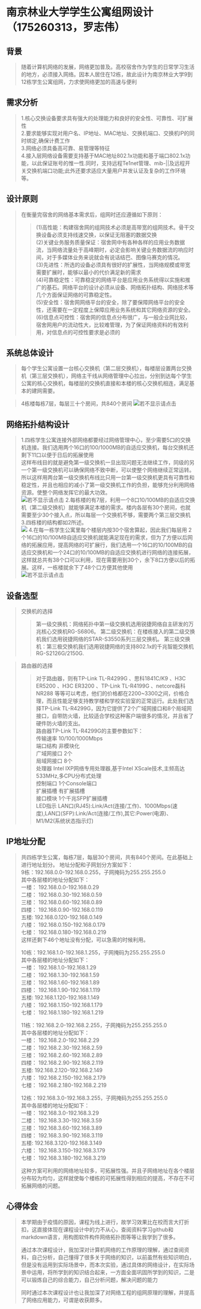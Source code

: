 # 南京林业大学学生公寓组网设计（175260313，罗志伟）
## 背景
> 随着计算机网络的发展，网络更加普及。高校宿舍作为学生的日常学习生活的地方，必须接入网络。因本人居住在12栋，故此设计为南京林业大学9到12栋学生公寓组网，力求使网络更加的高速与便利
## 需求分析
> 1.核心交换设备要求具有强大的处理能力和良好的安全性、可靠性、可扩展性  
> 2.要求能够实现对用户名、IP地址、MAC地址、交换机端口、交换机IP的同时绑定,确保计费工作  
> 3.网络必须具备高可靠、易管理等特征  
> 4.接入层网络设备需要支持基于MAC地址802.1x功能和基于端口802.1x功能，以此保证账号的惟一性.同时，支持远程Te1net管理、mib-||及远程开关交换机端口功能;此外还要求适应大量用户并发认证及复杂的工作环境等。
## 设计原则
> 在衡量完宿舍的网络基本需求后，组网时还应遵循如下原则：
>> (1)高性能：构建宿舍网的组网技术必须是高带宽的组网技术。骨干交换设备必须支持线速交换，以保证无阻塞的数据交换  
>> (2)关键业务服务质量保证：宿舍网中有各种各样的应用业务数据流，当网络流量处于高峰期时，必定会影响关键业务数据流的响应时间，对于多媒体业务来说就会有说话结巴、图像马赛克的情况。  
>> (3)先进性：所选的设备必须具有很好的扩展性，当网络规模或带宽需要扩展时，能够以最小的代价满足新的需求  
>> (4)可靠稳定性：可靠稳定的网络平台是应用业务系统得以实施和推广的基石。网络平台的设计必须从设备、网络拓扑结构、网络技术等几个方面保证网络的可靠稳定性。    
>> (5)安全性：宿舍网网络平台的安全，除了要保障网络平台的安全性，还需要在一定程度上保障应用业务系统和其它网络资源的安全。  
>> (6)信息点可控性：宿舍网的信息点分布很广，与一般企业网比较，宿舍网用户的流动性大，比较难管理，为了保证网络资料的有效利用，对信息点的可控性要求是必须的
## 系统总体设计
> 每个学生公寓设置一台核心交换机（第二层交换机），每楼层设置两台交换机（第三层交换机），网络主干线从网络管理中心拉出，分别到达每个学生公寓的核心交换机，每楼层的交换机直接和本楼的核心交换机相连，满足基本的建网需要。  

> 4栋楼每栋7层，每层三十个房间，共840个房间
![若不显示请点击](http://m.qpic.cn/psc?/V12gAyi52qwtQP/FuOlPseFkXy6zf1*h9xoNjZ6R29vd00e0jP6xLJ62tLhlES5N.vVcpG9vGBL5iMyd8JgLna5IUEjIxNkZRDihgv2Vgu00PM8obbWeib2yPw!/b&bo=IAN5AgAAAAARF3g!&rf=viewer_4)
## 网络拓扑结构设计
> 1.四栋学生公寓连接外部网络都要经过网络管理中心，至少需要5口的交换机连接。我们选用两个16口的100/1000MB的自适应交换机，每台交换机还剩下11口以便于日后的拓展使用  
> 这样布线目的就是避免第一级交换机一旦出现问题无法继续工作，同级的另一个第一级交换机可以确保网络不致中断，可以使整个网络继续正常运转。所以这样用两台第一级交换机布线比只用一台第一级交换机更具有可靠性和稳定性，并且也相应的减小了第一级交换机工作的负担，能够充分利用网络资源。使整个网络发挥它的最大功效。  
![若不显示请点击](http://m.qpic.cn/psc?/V12gAyi52qwtQP/FuOlPseFkXy6zf1*h9xoNuPfjypFnEP5*YL559rXsyJi7Grv1Oq453KQkvRo6KLNUn7eAh3GFi0EFZKv8O2RXASSEy6z7LPfVjdvDhtNOrQ!/b&bo=bAMtAgAAAAADF3I!&rf=viewer_4)
> 2.每栋楼的有7层，利用一个8口10/100MB的自适应交换机（第二级交换机）就能够满足本楼的需求。楼内各层有30个房间，也就需要至少30个接入点，所以每层一个交换机不够，需要两个第三层交换机  
> 3.四栋楼的结构都如2所述。  
![](http://m.qpic.cn/psc?/V12gAyi52qwtQP/FuOlPseFkXy6zf1*h9xoNnHVEvf5.X3NzQ.*ByvFAfmzGGlcxY9hM3JYIntCeAzhKEBRxsIfL*gIgNwPwt67Ss9Y9Tuq03ZYOW0N7cyKKcw!/b&bo=9AO1AgAAAAADJ0I!&rf=viewer_4)
> 4.在每一栋学生公寓里每个楼层内按30个宿舍算起，因此我们每层用 2 个16口的10/100MB自适应交换机就能满足现在的需求，但为了方便以后网络的拓展应用，提高网络的可扩展行，我们选用一个16口的10/100MB的自适应交换机和一个24口的10/100MB的自适应交换机进行网络的连接拓展，这样就总共有38个口可以利用，现在需要用到30个，余下8口方便以后的拓展。这样，一栋楼就余下了48个口方便其他使用  
![若不显示请点击](http://m.qpic.cn/psc?/V12gAyi52qwtQP/FuOlPseFkXy6zf1*h9xoNr5Tu*SgtWo6N*uWKo*sB.Bnz4qJrxnH0120CKR1y5AfY0typDKQ.qkbY8F70UaXTz3zVo.swiMEvwIniOGzFQA!/b&bo=tQKHAQAAAAADFwM!&rf=viewer_4)
## 设备选型
> 交换机的选择
>> 第一级交换机：网络拓扑中第一级交换机选用锐捷网络自主研发的万兆核心交换机RG-S6806。  第二级交换机：在楼栋接入的第二级交换机我们选用锐捷网络的STAR-S3550系列三层交换机。  第三级交换机：第三极交换机我们选用锐捷网络的支持802.1x的千兆智能交换机RG-S2126G/2150G.  

> 路由器的选择  
>> 对于路由器，则有TP-Link TL-R4299G 、思科1841C/K9 、H3C ER5200 、H3C ER3200 、TP-Link TL-R4199G 、netcore磊科NR288 等等可以考虑，他们的价格都在2200~3300之间，价格合理，而且性能足够支持教学楼和学校实验室的正常运行。此处我们选择TP-Link TL-R4299G，因为它提供了2个广域网接口和8个局域网接口，自带防火墙，比较适合学校这种客户端很多的情况，并且省了硬件防火墙的支出。  
路由器TP-Link TL-R4299G的主要参数如下：  
传输速率 10/100/1000Mbps  
端口结构	非模块化  
广域网接口	2个  
局域网接口	8个  
处理器	Intel IXP网络专用处理器,基于Intel XScale技术,主频高达533MHz,多CPU分布式处理  
控制端口	1个Console端口  
扩展插槽	有扩展插槽  
接口模块	1个千兆SFP扩展插槽  
LED指示	LAN口(RJ45):Link/Act(连接/工作)、1000Mbps(速度),LAN口(SFP):Link/Act(连接/工作),其它:Power(电源)、M1/M2(系统状态指示灯)  
## IP地址分配
> 共四栋学生公寓，每栋7层，每层30个房间，共有840个房间。在此基础上进行地址划分。
> 地址分配和子网划分方案如下：  
9栋：192.168.0.0-192.168.0.255，子网掩码为255.255.255.0  
> 其中各层楼的地址分配如下：  
> 一楼： 192.168.0.0-192.168.0.29  
> 二楼： 192.168.0.30-192.168.0.59  
> 三楼： 192.168.0.60-192.168.0.89  
> 四楼： 192.168.0.90-192.168.0.119  
> 五楼:  192.168.0.120-192.168.0.149  
> 六楼： 192.168.0.150-192.168.0.179  
> 七楼： 192.168.0.180-192.168.0.219  
> 这样还剩下46个地址没有分配，可以急需的时候利用。  
>   
>   
>   
> 10栋：192.168.1.0-192.168.1.255，子网掩码为255.255.255.0  
> 其中各层楼的地址分配如下：  
> 一楼： 192.168.1.0-192.168.1.29  
> 二楼： 192.168.1.30-192.168.1.59  
> 三楼： 192.168.1.60-192.168.1.89  
> 四楼： 192.168.1.90-192.168.1.119  
> 五楼:  192.168.1.120-192.168.1.149  
> 六楼： 192.168.1.150-192.168.1.179  
> 七楼： 192.168.1.180-192.168.1.219  
>   
>   
>   
> 11栋：192.168.2.0-192.168.2.255，子网掩码为255.255.255.0  
> 其中各层楼的地址分配如下：  
> 一楼： 192.168.2.0-192.168.2.29  
> 二楼： 192.168.2.30-192.168.2.59  
> 三楼： 192.168.2.60-192.168.2.89  
> 四楼： 192.168.2.90-192.168.2.119  
> 五楼:  192.168.2.120-192.168.2.149  
> 六楼： 192.168.2.150-192.168.2.179  
> 七楼： 192.168.2.180-192.168.2.219  
>   
>   
>   
> 12栋：192.168.3.0-192.168.3.255，子网掩码为255.255.255.0  
> 其中各层楼的地址分配如下：  
> 一楼： 192.168.3.0-192.168.3.29  
> 二楼： 192.168.3.30-192.168.3.59  
> 三楼： 192.168.3.60-192.168.3.89  
> 四楼： 192.168.3.90-192.168.3.119  
> 五楼:  192.168.3.120-192.168.3.149  
> 六楼： 192.168.3.150-192.168.3.179  
> 七楼： 192.168.3.180-192.168.3.219  
>   
>   
>   
>   
>   
> 这种方案可利用的网络地址较多，可拓展性强。并且子网络地址在各个楼层分布较为均匀，这样就使每个楼栋的可拓展性得到相应的提高，不存在不可拓展网络的问题。  
## 心得体会
>   本学期由于疫情的原因，课程为线上进行，故学习效果比在校而言大打折扣，这直接体现在课程设计中的力不从心，查阅资料学习github和markdown语言，用构图软件构件网络拓扑图等等让我学到了很多。  
>   
>   通过本次课程设计，我加深对计算机网络的工作原理的理解，通过查阅资料，自己分析，自己懂得了很多关于网络的知识，以前虽然有些知识明白，但是没有运用到实际场景中，而本次实验，通过具体的网络设计，在实际场景中运用，将所学到的知识结合起来，一方面全面巩固所学到的知识，二是可以锻炼自己的综合能力，自己分析问题，解决问题的能力  
>   
>   同时通过本次课程设计也让我加深了对网络工程的组网原理的理解，并提高了网络应用能力，可谓是收获颇多。
